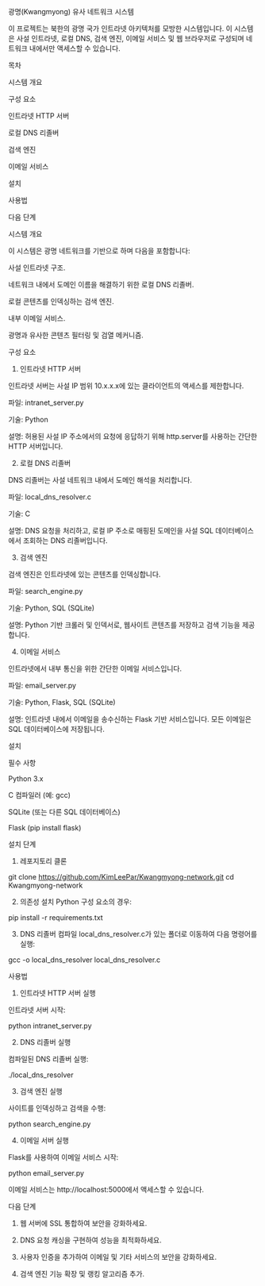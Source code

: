 광명(Kwangmyong) 유사 네트워크 시스템

이 프로젝트는 북한의 광명 국가 인트라넷 아키텍처를 모방한 시스템입니다. 이 시스템은 사설 인트라넷, 로컬 DNS, 검색 엔진, 이메일 서비스 및 웹 브라우저로 구성되며 네트워크 내에서만 액세스할 수 있습니다.

목차

시스템 개요

구성 요소

인트라넷 HTTP 서버

로컬 DNS 리졸버

검색 엔진

이메일 서비스


설치

사용법

다음 단계


시스템 개요

이 시스템은 광명 네트워크를 기반으로 하며 다음을 포함합니다:

사설 인트라넷 구조.

네트워크 내에서 도메인 이름을 해결하기 위한 로컬 DNS 리졸버.

로컬 콘텐츠를 인덱싱하는 검색 엔진.

내부 이메일 서비스.

광명과 유사한 콘텐츠 필터링 및 검열 메커니즘.


구성 요소

1. 인트라넷 HTTP 서버

인트라넷 서버는 사설 IP 범위 10.x.x.x에 있는 클라이언트의 액세스를 제한합니다.

파일: intranet_server.py

기술: Python

설명: 허용된 사설 IP 주소에서의 요청에 응답하기 위해 http.server를 사용하는 간단한 HTTP 서버입니다.


2. 로컬 DNS 리졸버

DNS 리졸버는 사설 네트워크 내에서 도메인 해석을 처리합니다.

파일: local_dns_resolver.c

기술: C

설명: DNS 요청을 처리하고, 로컬 IP 주소로 매핑된 도메인을 사설 SQL 데이터베이스에서 조회하는 DNS 리졸버입니다.


3. 검색 엔진

검색 엔진은 인트라넷에 있는 콘텐츠를 인덱싱합니다.

파일: search_engine.py

기술: Python, SQL (SQLite)

설명: Python 기반 크롤러 및 인덱서로, 웹사이트 콘텐츠를 저장하고 검색 기능을 제공합니다.


4. 이메일 서비스

인트라넷에서 내부 통신을 위한 간단한 이메일 서비스입니다.

파일: email_server.py

기술: Python, Flask, SQL (SQLite)

설명: 인트라넷 내에서 이메일을 송수신하는 Flask 기반 서비스입니다. 모든 이메일은 SQL 데이터베이스에 저장됩니다.


설치

필수 사항

Python 3.x

C 컴파일러 (예: gcc)

SQLite (또는 다른 SQL 데이터베이스)

Flask (pip install flask)


설치 단계

1. 레포지토리 클론

git clone https://github.com/KimLeePar/Kwangmyong-network.git
cd Kwangmyong-network


2. 의존성 설치 Python 구성 요소의 경우:

pip install -r requirements.txt


3. DNS 리졸버 컴파일 local_dns_resolver.c가 있는 폴더로 이동하여 다음 명령어를 실행:

gcc -o local_dns_resolver local_dns_resolver.c



사용법

1. 인트라넷 HTTP 서버 실행

인트라넷 서버 시작:

python intranet_server.py

2. DNS 리졸버 실행

컴파일된 DNS 리졸버 실행:

./local_dns_resolver

3. 검색 엔진 실행

사이트를 인덱싱하고 검색을 수행:

python search_engine.py

4. 이메일 서버 실행

Flask를 사용하여 이메일 서비스 시작:

python email_server.py

이메일 서비스는 http://localhost:5000에서 액세스할 수 있습니다.

다음 단계

1. 웹 서버에 SSL 통합하여 보안을 강화하세요.


2. DNS 요청 캐싱을 구현하여 성능을 최적화하세요.


3. 사용자 인증을 추가하여 이메일 및 기타 서비스의 보안을 강화하세요.


4. 검색 엔진 기능 확장 및 랭킹 알고리즘 추가.
